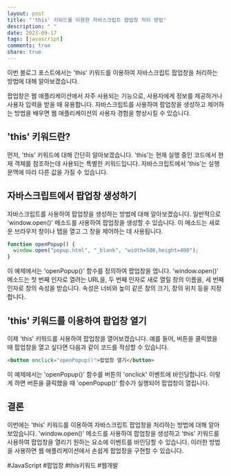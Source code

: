 ```yaml
---
layout: post
title: "'this' 키워드를 이용한 자바스크립트 팝업창 처리 방법"
description: " "
date: 2023-09-17
tags: [javascript]
comments: true
share: true
---
```


이번 블로그 포스트에서는 'this' 키워드를 이용하여 자바스크립트 팝업창을 처리하는 방법에 대해 알아보겠습니다.

팝업창은 웹 애플리케이션에서 자주 사용되는 기능으로, 사용자에게 정보를 제공하거나 사용자 입력을 받을 때 유용합니다. 자바스크립트를 사용하여 팝업창을 생성하고 제어하는 방법을 배우면 웹 애플리케이션의 사용자 경험을 향상시킬 수 있습니다.

## 'this' 키워드란?

먼저, 'this' 키워드에 대해 간단히 알아보겠습니다. 'this'는 현재 실행 중인 코드에서 현재 객체를 참조하는데 사용되는 특별한 키워드입니다. 자바스크립트에서 'this'는 실행 문맥에 따라 다른 값을 가질 수 있습니다.

## 자바스크립트에서 팝업창 생성하기

자바스크립트를 사용하여 팝업창을 생성하는 방법에 대해 알아보겠습니다. 일반적으로 'window.open()' 메소드를 사용하여 팝업창을 생성할 수 있습니다. 이 메소드는 새로운 브라우저 창이나 탭을 열고 그 창을 제어하는 데 사용됩니다.

```javascript
function openPopup() {
  window.open("popup.html", "_blank", "width=500,height=400");
}
```

이 예제에서는 'openPopup()' 함수를 정의하여 팝업창을 엽니다. 'window.open()' 메소드는 첫 번째 인자로 열려는 URL을, 두 번째 인자로 새로 열릴 창의 이름을, 세 번째 인자로 창의 속성을 받습니다. 속성은 너비와 높이 같은 창의 크기, 창의 위치 등을 지정합니다.

## 'this' 키워드를 이용하여 팝업창 열기

이제 'this' 키워드를 사용하여 팝업창을 열어보겠습니다. 예를 들어, 버튼을 클릭했을 때 팝업창을 열고 싶다면 다음과 같이 코드를 작성할 수 있습니다.

```html
<button onclick="openPopup()">팝업창 열기</button>
```

이 예제에서는 'openPopup()' 함수를 버튼의 'onclick' 이벤트에 바인딩합니다. 이렇게 하면 버튼을 클릭했을 때 'openPopup()' 함수가 실행되어 팝업창이 열립니다.

## 결론

이번에는 'this' 키워드를 이용하여 자바스크립트 팝업창을 처리하는 방법에 대해 알아보았습니다. 'window.open()' 메소드를 사용하여 팝업창을 생성하고 'this' 키워드를 사용하여 팝업창을 열리기 원하는 요소에 이벤트를 바인딩할 수 있습니다. 이러한 방법을 사용하면 웹 애플리케이션에서 손쉽게 팝업창을 구현할 수 있습니다.

#JavaScript #팝업창 #this키워드 #웹개발